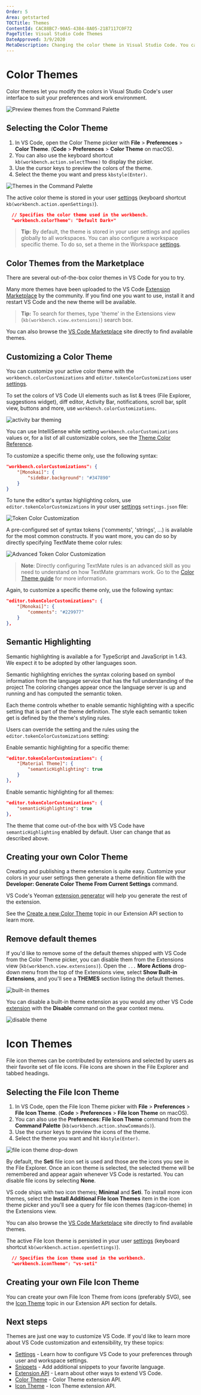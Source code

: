 ```yaml
---
Order: 5
Area: getstarted
TOCTitle: Themes
ContentId: CAC88BC7-90A5-4384-8A05-2187117C0F72
PageTitle: Visual Studio Code Themes
DateApproved: 3/9/2020
MetaDescription: Changing the color theme in Visual Studio Code. You can use color themes provided by VS Code, the community or create your own new themes.
---
```

# Color Themes

Color themes let you modify the colors in Visual Studio Code's user interface to suit your preferences and work environment.

![Preview themes from the Command Palette](images/themes/themes_hero.gif)

## Selecting the Color Theme

1. In VS Code, open the Color Theme picker with **File** > **Preferences** > **Color Theme**. (**Code** > **Preferences** > **Color Theme** on macOS).
2. You can also use the keyboard shortcut `kb(workbench.action.selectTheme)` to display the picker.
3. Use the cursor keys to preview the colors of the theme.
4. Select the theme you want and press `kbstyle(Enter)`.

![Themes in the Command Palette](images/themes/colorthemes.png)

The active color theme is stored in your user [settings](/docs/getstarted/settings.md) (keyboard shortcut `kb(workbench.action.openSettings)`).

```json
  // Specifies the color theme used in the workbench.
  "workbench.colorTheme": "Default Dark+"
```

> **Tip:** By default, the theme is stored in your user settings and applies globally to all workspaces. You can also configure a workspace specific theme. To do so, set a theme in the Workspace [settings](/docs/getstarted/settings.md#creating-user-and-workspace-settings).

## Color Themes from the Marketplace

There are several out-of-the-box color themes in VS Code for you to try.

Many more themes have been uploaded to the VS Code [Extension Marketplace](/docs/editor/extension-gallery.md) by the community.  If you find one you want to use, install it and restart VS Code and the new theme will be available.

> **Tip:** To search for themes, type 'theme' in the Extensions view (`kb(workbench.view.extensions)`) search box.

<div class="marketplace-extensions-themes"></div>

You can also browse the [VS Code Marketplace](https://marketplace.visualstudio.com/vscode/Themes) site directly to find available themes.

## Customizing a Color Theme

You can customize your active color theme with the `workbench.colorCustomizations` and `editor.tokenColorCustomizations` user [settings](/docs/getstarted/settings.md).

To set the colors of VS Code UI elements such as list & trees (File Explorer, suggestions widget), diff editor, Activity Bar, notifications, scroll bar, split view, buttons and more, use `workbench.colorCustomizations`.

![activity bar theming](images/themes/theme-activitybar.gif)

You can use IntelliSense while setting `workbench.colorCustomizations` values or, for a list of all customizable colors, see the [Theme Color Reference](/docs/getstarted/theme-color-reference.md).

To customize a specific theme only, use the following syntax:

```json
"workbench.colorCustomizations": {
    "[Monokai]": {
        "sideBar.background": "#347890"
    }
}
```

To tune the editor's syntax highlighting colors, use `editor.tokenColorCustomizations` in your user [settings](/docs/getstarted/settings.md) `settings.json` file:

![Token Color Customization](images/themes/token_color_customization.png)

A pre-configured set of syntax tokens ('comments', 'strings', ...) is available for the most common constructs. If you want more, you can do so by directly specifying TextMate theme color rules:

![Advanced Token Color Customization](images/themes/token_color_customization_advanced.png)

>**Note**: Directly configuring TextMate rules is an advanced skill as you need to understand on how TextMate grammars work. Go to the [Color Theme guide](/api/extension-guides/color-theme.md) for more information.

Again, to customize a specific theme only, use the following syntax:

```json
"editor.tokenColorCustomizations": {
    "[Monokai]": {
        "comments": "#229977"
    }
},
```

## Semantic Highlighting

Semantic highlighting is available a for TypeScript and JavaScript in 1.43. We expect it to be adopted by other languages soon.

Semantic highlighting enriches the syntax coloring based on symbol information from the language service that has the full understanding of the project The coloring changes appear once the language server is up and running and has computed the semantic token.

Each theme controls whether to enable semantic highlighting with a specific setting that is part of the theme definition. The style each semantic token get is defined by the theme's styling rules.

Users can override the setting and the rules using the `editor.tokenColorCustomizations` setting:

Enable semantic highlighting for a specific theme:
```json
"editor.tokenColorCustomizations": {
    "[Material Theme]": {
        "semanticHighlighting": true
    }
},
```

Enable semantic highlighting for all themes:
```json
"editor.tokenColorCustomizations": {
    "semanticHighlighting": true
},
```

The theme that come out-of-the box with VS Code have `semanticHighlighting` enabled by default. User can change that as described above.

## Creating your own Color Theme

Creating and publishing a theme extension is quite easy. Customize your colors in your user settings then generate a theme definition file with the **Developer: Generate Color Theme From Current Settings** command.

VS Code's Yeoman [extension generator](/api/get-started/your-first-extension.md) will help you generate the rest of the extension.

See the [Create a new Color Theme](/api/extension-guides/color-theme.md#create-a-new-color-theme) topic in our Extension API section to learn more.

## Remove default themes

If you'd like to remove some of the default themes shipped with VS Code from the Color Theme picker, you can disable them from the Extensions view (`kb(workbench.view.extensions)`). Open the `...` **More Actions** drop-down menu from the top of the Extensions view, select **Show Built-in Extensions**, and you'll see a **THEMES** section listing the default themes.

![built-in themes](images/themes/built-in-themes.png)

You can disable a built-in theme extension as you would any other VS Code [extension](/docs/editor/extension-gallery.md) with the **Disable** command on the gear context menu.

![disable theme](images/themes/disable-theme.png)

# Icon Themes

File icon themes can be contributed by extensions and selected by users as their favorite set of file icons. File icons are shown in the File Explorer and tabbed headings.

## Selecting the File Icon Theme

1. In VS Code, open the File Icon Theme picker with **File** > **Preferences** > **File Icon Theme**. (**Code** > **Preferences** > **File Icon Theme** on macOS).
2. You can also use the **Preferences: File Icon Theme** command from the **Command Palette** (`kb(workbench.action.showCommands)`).
3. Use the cursor keys to preview the icons of the theme.
4. Select the theme you want and hit `kbstyle(Enter)`.

![file icon theme drop-down](images/themes/file-icon-theme-dropdown.png)

By default, the **Seti** file icon set is used and those are the icons you see in the File Explorer. Once an icon theme is selected, the selected theme will be remembered and appear again whenever VS Code is restarted. You can disable file icons by selecting **None**.

VS code ships with two icon themes; **Minimal** and **Seti**. To install more icon themes, select the **Install Additional File Icon Themes** item in the icon theme picker and you'll see a query for file icon themes (tag:icon-theme) in the Extensions view.

You can also browse the [VS Code Marketplace](https://marketplace.visualstudio.com/vscode/Themes) site directly to find available themes.

The active File Icon theme is persisted in your user [settings](/docs/getstarted/settings.md) (keyboard shortcut `kb(workbench.action.openSettings)`).

```json
  // Specifies the icon theme used in the workbench.
  "workbench.iconTheme": "vs-seti"
```

## Creating your own File Icon Theme

You can create your own File Icon Theme from icons (preferably SVG), see the [Icon Theme](/api/extension-guides/icon-theme.md) topic in our Extension API section for details.

## Next steps

Themes are just one way to customize VS Code. If you'd like to learn more about VS Code customization and extensibility, try these topics:

* [Settings](/docs/getstarted/settings) -  Learn how to configure VS Code to your preferences through user and workspace settings.
* [Snippets](/docs/editor/userdefinedsnippets.md) - Add additional snippets to your favorite language.
* [Extension API](/api) - Learn about other ways to extend VS Code.
* [Color Theme](/api/extension-guides/color-theme.md) - Color Theme extension API.
* [Icon Theme](/api/extension-guides/icon-theme.md) - Icon Theme extension API.
